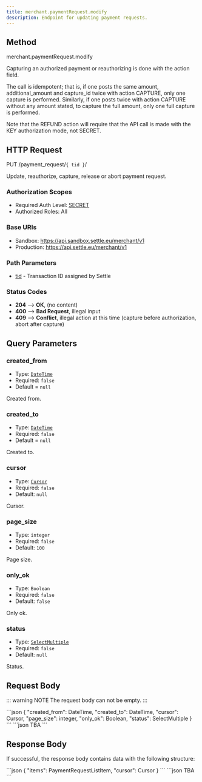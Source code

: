```yaml
---
title: merchant.paymentRequest.modify
description: Endpoint for updating payment requests.
---
```


## Method

<div class="md-api_reference_method_heading">

merchant.paymentRequest.modify

</div>

Capturing an authorized payment or reauthorizing is done with the action field.

The call is idempotent; that is, if one posts the same amount, additional_amount and capture_id twice with action CAPTURE, only one capture is performed. Similarly, if one posts twice with action CAPTURE without any amount stated, to capture the full amount, only one full capture is performed.

Note that the REFUND action will require that the API call is made with the KEY authorization mode, not SECRET.


## HTTP Request

<div class="md-api_reference_FiraCode">

<div class="md-api_reference_request_heading">

<span class="badge put">PUT</span> /payment_request/`{ tid }`/

</div>

Update, reauthorize, capture, release or abort payment request.

### Authorization Scopes

* Required Auth Level: [SECRET](/guides/authentication/#authentication-using-secret)
* Authorized Roles: All

### Base URIs

* Sandbox: <span class="url">https://api.sandbox.settle.eu/merchant/v1</span>
* Production: <span class="url">https://api.settle.eu/merchant/v1</span>

### Path Parameters

* [tid](/api/resources/types/#paymentrequestlistitem) - Transaction ID assigned by Settle

### Status Codes

* **204** --> **OK**, (no content)
* **400** --> **Bad Request**, illegal input
* **409** --> **Conflict**, illegal action at this time (capture before authorization, abort after capture)

</div>

## Query Parameters

<div class="md-api_reference_FiraCode">

### created_from

- Type: [`DateTime`](/api/resources/types/#datetime)
- Required: `false`
- Default = `null`

Created from.

### created_to

- Type: [`DateTime`](/api/resources/types/#datetime)
- Required: `false`
- Default = `null`

Created to.

### cursor

- Type: [`Cursor`](/api/resources/types/#cursor)
- Required: `false`
- Default: `null`

Cursor.

### page_size

- Type: `integer`
- Required: `false`
- Default: `100`

Page size.

### only_ok

- Type: `Boolean`
- Required: `false`
- Default: `false`

Only ok.

### status

- Type: [`SelectMultiple`](/api/resources/types/#selectmultiple)
- Required: `false`
- Default: `null`

Status.

</div>

## Request Body

::: warning NOTE
The request body can not be empty.
:::

<code-group>
<code-block title="Types">
```json
{
  "created_from": DateTime,
  "created_to": DateTime,
  "cursor": Cursor,
  "page_size": integer,
  "only_ok": Boolean,
  "status": SelectMultiple
}
```
</code-block>

<code-block title="Example">
```json
TBA
```
</code-block>
</code-group>

## Response Body

If successful, the response body contains data with the following structure:

<code-group>
<code-block title="Types">
```json
{
  "items": PaymentRequestListItem,
  "cursor": Cursor
}
```
</code-block>

<code-block title="Example">
```json
TBA
```
</code-block>
</code-group>
